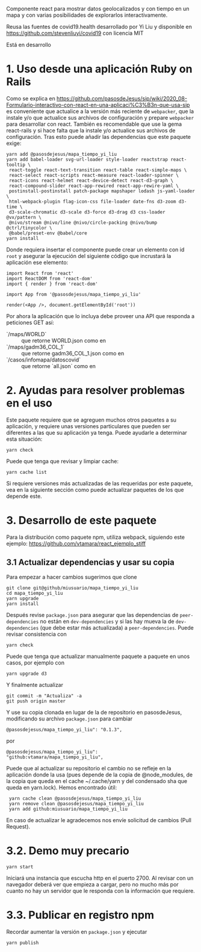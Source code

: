 Componente react para mostrar datos geolocalizados y con tiempo en un mapa 
y con varias posibilidades de explorarlos interactivamente.

Reusa las fuentes de covid19.health desarrollado por Yi Liu 
y disponible en https://github.com/stevenliuyi/covid19 con licencia
MIT

Está en desarrollo


# 1. Uso desde una aplicación Ruby on Rails

Como se explica en <https://github.com/pasosdeJesus/sip/wiki/2020_08-Formulario-interactivo-con-react-en-una-aplicaci%C3%B3n-que-usa-sip> es conveniente que actualice a la versión más reciente de `webpacker`, que la instale y/o que actualice sus archivos de configuración y prepare `webpacker` para desarrollar con react.  También es recomendable que use la gema react-rails y si hace falta que la instale y/o actualice sus archivos de configuración.  Tras esto puede añadir las dependencias que este paquete exige: 
```
yarn add @pasosdejesus/mapa_tiempo_yi_liu
yarn add babel-loader svg-url-loader style-loader reactstrap react-tooltip \
 react-toggle react-text-transition react-table react-simple-maps \
 react-select react-scripts react-measure react-loader-spinner \
 react-icons react-helmet react-device-detect react-d3-graph \
 react-compound-slider react-app-rewired react-app-rewire-yaml \
 postinstall-postinstall patch-package mapshaper lodash js-yaml-loader \
 html-webpack-plugin flag-icon-css file-loader date-fns d3-zoom d3-time \
 d3-scale-chromatic d3-scale d3-force d3-drag d3 css-loader @vx/pattern \
 @nivo/stream @nivo/line @nivo/circle-packing @nivo/bump @ctrl/tinycolor \
 @babel/preset-env @babel/core
yarn install
```

Donde requiera insertar el componente puede crear un elemento
con id `root` y  asegurar la ejecución del siguiente código que
incrustará la aplicación ese elemento:
```
import React from 'react'
import ReactDOM from 'react-dom'
import { render } from 'react-dom'

import App from '@pasosdejesus/mapa_tiempo_yi_liu'

render(<App />, document.getElementById('root'))
```

Por ahora la aplicación que lo incluya debe proveer una API que
responda a peticiones GET así:

<dl>
  <dt>`/maps/WORLD`</dt>
  <dd>que retorne WORLD.json como en <https://github.com/pasosdeJesus/sivel2_gen/raw/usa_paq_mapa_tiempo/test/dummy/public/maps/WORLD.json></dd>
  <dt>`/maps/gadm36_COL_1` </dt>
  <dd>que retorne gadm36_COL_1.json como en <https://github.com/pasosdeJesus/sivel2_gen/raw/usa_paq_mapa_tiempo/test/dummy/public/maps/gadm36_COL_1.json></dd>
  <dt>`/casos/infomapa/datoscovid`</dt>
  <dd>que retorne `all.json` como en <https://github.com/pasosdeJesus/sivel2_gen/raw/usa_paq_mapa_tiempo/test/dummy/public/data/all.json></dt>
</dl>
  
# 2. Ayudas para resolver problemas en el uso

Este paquete requiere que se agreguen muchos otros paquetes a su aplicación, 
y requiere unas versiones particulares que pueden ser diferentes a las que 
su aplicación ya tenga.  Puede ayudarle a determinar esta situación:

    yarn check

Puede que tenga que revisar y limpiar cache:
    
    yarn cache list

Si requiere versiones más actualizadas de las requeridas por este paquete, 
vea en la siguiente sección como puede actualizar paquetes de los que depende este.


# 3. Desarrollo de este paquete

Para la distribución como paquete npm, utiliza webpack, siguiendo 
este ejemplo:
<https://github.com/vtamara/react_ejemplo_stiff>

## 3.1 Actualizar dependencias y usar su copia 

Para empezar a hacer cambios sugerimos que clone

    git clone git@github/miusuario/mapa_tiempo_yi_liu
    cd mapa_tiempo_yi_liu
    yarn upgrade
    yarn install
    
Después revise `package.json` para asegurar que las dependencias de `peer-dependencies` 
no están en `dev-dependencies` y si las hay mueva la de `dev-dependencies` (que debe estar más actualizada) 
a `peer-dependencies`. 
Puede revisar consistencia con

    yarn check

Puede que tenga que actualizar manualmente paquete a paquete en unos casos,
por ejemplo con

    yarn upgrade d3
    
Y finalmente actualizar

    git commit -m "Actualiza" -a
    git push origin master
  
Y use su copia clonada en lugar de la de repositorio en pasosdeJesus, modificando su archivo `package.json` para cambiar

    @pasosdejesus/mapa_tiempo_yi_liu": "0.1.3",

por

    @pasosdejesus/mapa_tiempo_yi_liu": "github:vtamara/mapa_tiempo_yi_liu",


Puede que al actualizar su repositorio el cambio no se refleje en la 
aplicación donde la usa (pues depende de la copia de @node_modules,
de la copia que queda en el cache ~/.cache/yarn y del condensado sha
que queda en yarn.lock).  Hemos encontrado útil:

     yarn cache clean @pasosdejesus/mapa_tiempo_yi_liu
     yarn remove clean @pasosdejesus/mapa_tiempo_yi_liu
     yarn add github:miusuario/mapa_tiempo_yi_liu
     
En caso de actualizar le agradecemos nos envíe solicitud de cambios (Pull Request).



# 3.2. Demo muy precario

    yarn start

Iniciará una instancia que escucha http en el puerto 2700.  Al revisar con un
navegador deberá ver que empieza a cargar, pero no mucho más por cuanto no hay
un servidor que le responda con la información que requiere.


# 3.3. Publicar en registro npm

Recordar aumentar la versión en `package.json` y ejecutar
  
    yarn publish
